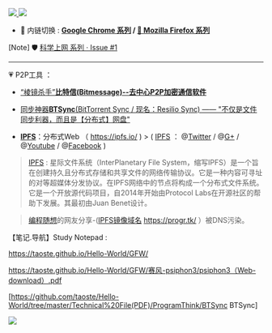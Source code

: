 <p>
  <a href="https://github.com/taoste/taoste.github.io/issues/1" title="[Note] : 🛡️ 科学上网 / hosts · Issue #1 · taoste/taoste.github.io">
  <img src="https://img.shields.io/badge/科学上网-拯救智商-brightgreen.svg"/> </a>
  <a href="https://github.com/taoste/Hello-World/tree/master/GFW" title="[Note] : 🛡️ 科学上网-拯救智商"> 
  <img src="https://img.shields.io/badge/戒急用忍-苦撑待变-brightgreen.svg"/></a>
</p>

- 🔄 内链切换 : **[Google Chrome 系列](https://github.com/taoste/Hello-World/tree/master/Tools/Google%20Chrome) / 
[🦊 Mozilla Firefox 系列](https://github.com/taoste/Hello-World/tree/master/Tools/Mozilla%20Firefox)**


[Note] 🛡️ [科学上网 系列 · Issue #1](https://github.com/taoste/taoste.github.io/issues/1) 

-------------------------------------------------------------------

 💗  P2P工具 ：
- [“棱镜杀手”**比特信(Bitmessage)--去中心P2P加密通信软件**](https://github.com/taoste/Hello-World/tree/master/Tools/P2P%E5%B7%A5%E5%85%B7) 
- [同步神器**BTSync**(BitTorrent Sync / 现名：Resilio Sync) —— "不仅是文件同步利器，而且是【分布式】网盘"](https://github.com/taoste/Hello-World/tree/master/Technical%20File(PDF)/ProgramThink/BTSync) 
 
 - [**IPFS**](https://ipfs.io/)：分布式Web （ https://ipfs.io/ ) > ( [IPFS](https://ipfs.io/) ： @[Twitter](https://twitter.com/ipfsbot) / @[G+](https://plus.google.com/108638684245894749879) / @[Youtube](https://www.youtube.com/channel/UCdjsUXJ3QawK4O5L1kqqsew) / @[Facebook](https://www.facebook.com/sharer/sharer.php?u=https://ipfs.io) )

>  [IPFS](https://zh.wikipedia.org/zh-hans/%E6%98%9F%E9%99%85%E6%96%87%E4%BB%B6%E7%B3%BB%E7%BB%9F) : 星际文件系统（InterPlanetary File System，缩写IPFS）是一个旨在创建持久且分布式存储和共享文件的网络传输协议。它是一种内容可寻址的对等超媒体分发协议。在IPFS网络中的节点将构成一个分布式文件系统。它是一个开放源代码项目，自2014年开始由Protocol Labs在开源社区的帮助下发展。其最初由Juan Benet设计。

> [编程随想](https://program-think.blogspot.com/)的网友分享-([IPFS镜像域名](https://progr.tk/) https://progr.tk/ ）被DNS污染。
 
【笔记.导航】Study Notepad :

https://taoste.github.io/Hello-World/GFW/

https://taoste.github.io/Hello-World/GFW/赛风-psiphon3/psiphon3（Web-download）.pdf

[https://github.com/taoste/Hello-World/tree/master/Technical%20File(PDF)/ProgramThink/BTSync BTSync]

<img src="httphttps://github.com/taoste/Hello-World/blob/master/GFW/%E8%BF%91%E8%A7%86%E7%9C%BC%E7%9A%84%E6%88%90%E5%9B%A0.jpg?raw=true"/>
